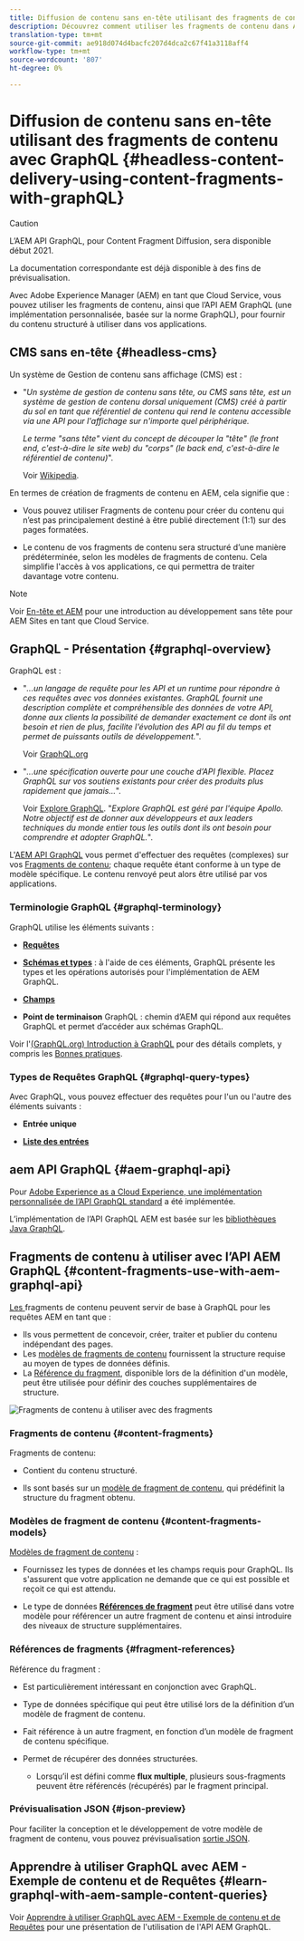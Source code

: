```yaml
---
title: Diffusion de contenu sans en-tête utilisant des fragments de contenu avec GraphQL
description: Découvrez comment utiliser les fragments de contenu dans Adobe Experience Manager (AEM) en tant que Cloud Service avec GraphQL pour la Diffusion de contenu sans en-tête.
translation-type: tm+mt
source-git-commit: ae918d074d4bacfc207d4dca2c67f41a3118aff4
workflow-type: tm+mt
source-wordcount: '807'
ht-degree: 0%

---
```



# Diffusion de contenu sans en-tête utilisant des fragments de contenu avec GraphQL {#headless-content-delivery-using-content-fragments-with-graphQL}

>[!CAUTION]
>
>L’AEM API GraphQL, pour Content Fragment Diffusion, sera disponible début 2021.
>
>La documentation correspondante est déjà disponible à des fins de prévisualisation.

Avec Adobe Experience Manager (AEM) en tant que Cloud Service, vous pouvez utiliser les fragments de contenu, ainsi que l’API AEM GraphQL (une implémentation personnalisée, basée sur la norme GraphQL), pour fournir du contenu structuré à utiliser dans vos applications.

## CMS sans en-tête {#headless-cms}

Un système de Gestion de contenu sans affichage (CMS) est :

* &quot;*Un système de gestion de contenu sans tête, ou CMS sans tête, est un système de gestion de contenu dorsal uniquement (CMS) créé à partir du sol en tant que référentiel de contenu qui rend le contenu accessible via une API pour l&#39;affichage sur n&#39;importe quel périphérique.*

   *Le terme &quot;sans tête&quot; vient du concept de découper la &quot;tête&quot; (le front end, c&#39;est-à-dire le site web) du &quot;corps&quot; (le back end, c&#39;est-à-dire le référentiel de contenu)*&quot;.

   Voir [Wikipedia](https://en.wikipedia.org/wiki/Headless_content_management_system).

En termes de création de fragments de contenu en AEM, cela signifie que :

* Vous pouvez utiliser Fragments de contenu pour créer du contenu qui n’est pas principalement destiné à être publié directement (1:1) sur des pages formatées.

* Le contenu de vos fragments de contenu sera structuré d’une manière prédéterminée, selon les modèles de fragments de contenu. Cela simplifie l&#39;accès à vos applications, ce qui permettra de traiter davantage votre contenu.

>[!NOTE]
>
>Voir [En-tête et AEM](/help/implementing/developing/headless/introduction.md) pour une introduction au développement sans tête pour AEM Sites en tant que Cloud Service.

## GraphQL - Présentation {#graphql-overview}

GraphQL est :

* &quot;*...un langage de requête pour les API et un runtime pour répondre à ces requêtes avec vos données existantes. GraphQL fournit une description complète et compréhensible des données de votre API, donne aux clients la possibilité de demander exactement ce dont ils ont besoin et rien de plus, facilite l&#39;évolution des API au fil du temps et permet de puissants outils de développement.*&quot;.

   Voir [GraphQL.org](https://graphql.org)

* &quot;*...une spécification ouverte pour une couche d’API flexible. Placez GraphQL sur vos soutiens existants pour créer des produits plus rapidement que jamais...*&quot;.

   Voir [Explore GraphQL](https://www.graphql.com). &quot;*Explore GraphQL est géré par l&#39;équipe Apollo. Notre objectif est de donner aux développeurs et aux leaders techniques du monde entier tous les outils dont ils ont besoin pour comprendre et adopter GraphQL.*&quot;.

L&#39;[AEM API GraphQL](#aem-graphql-api) vous permet d&#39;effectuer des requêtes (complexes) sur vos [Fragments de contenu](/help/assets/content-fragments/content-fragments.md); chaque requête étant conforme à un type de modèle spécifique. Le contenu renvoyé peut alors être utilisé par vos applications.

### Terminologie GraphQL {#graphql-terminology}

GraphQL utilise les éléments suivants :

* **[Requêtes](https://graphql.org/learn/queries/)**

* **[Schémas et types](https://graphql.org/learn/schema/)**  : à l&#39;aide de ces éléments, GraphQL présente les types et les opérations autorisés pour l&#39;implémentation de AEM GraphQL.

* **[Champs](https://graphql.org/learn/queries/#fields)**

* **Point de terminaison**  GraphQL : chemin d’AEM qui répond aux requêtes GraphQL et permet d’accéder aux schémas GraphQL.

Voir l&#39;[(GraphQL.org) Introduction à GraphQL](https://graphql.org/learn/) pour des détails complets, y compris les [Bonnes pratiques](https://graphql.org/learn/best-practices/).

### Types de Requêtes GraphQL {#graphql-query-types}

Avec GraphQL, vous pouvez effectuer des requêtes pour l&#39;un ou l&#39;autre des éléments suivants :

* **Entrée unique**

* **[Liste des entrées](https://graphql.org/learn/schema/#lists-and-non-null)**

## aem API GraphQL {#aem-graphql-api}

Pour [Adobe Experience as a Cloud Experience, une implémentation personnalisée de l’API GraphQL standard](/help/assets/content-fragments/graphql-api-content-fragments.md) a été implémentée.

L’implémentation de l’API GraphQL AEM est basée sur les [bibliothèques Java GraphQL](https://graphql.org/code/#java).

## Fragments de contenu à utiliser avec l’API AEM GraphQL {#content-fragments-use-with-aem-graphql-api}

[Les ](#content-fragments) fragments de contenu peuvent servir de base à GraphQL pour les requêtes AEM en tant que :

* Ils vous permettent de concevoir, créer, traiter et publier du contenu indépendant des pages.
* Les [modèles de fragments de contenu](#content-fragments-models) fournissent la structure requise au moyen de types de données définis.
* La [Référence du fragment](#fragment-references), disponible lors de la définition d&#39;un modèle, peut être utilisée pour définir des couches supplémentaires de structure.

![Fragments de contenu à utiliser avec des fragments ](assets/cfm-nested-01.png "GraphQLContent pour une utilisation avec GraphQL")

### Fragments de contenu {#content-fragments}

Fragments de contenu:

* Contient du contenu structuré.

* Ils sont basés sur un [modèle de fragment de contenu](#content-fragments-models), qui prédéfinit la structure du fragment obtenu.

### Modèles de fragment de contenu {#content-fragments-models}

[Modèles de fragment de contenu](/help/assets/content-fragments/content-fragments-models.md) :

* Fournissez les types de données et les champs requis pour GraphQL. Ils s&#39;assurent que votre application ne demande que ce qui est possible et reçoit ce qui est attendu.

* Le type de données **[Références de fragment](#fragment-references)** peut être utilisé dans votre modèle pour référencer un autre fragment de contenu et ainsi introduire des niveaux de structure supplémentaires.

### Références de fragments {#fragment-references}

Référence du fragment **[](/help/assets/content-fragments/content-fragments-models.md#fragment-reference-nested-fragments)** :

* Est particulièrement intéressant en conjonction avec GraphQL.

* Type de données spécifique qui peut être utilisé lors de la définition d’un modèle de fragment de contenu.

* Fait référence à un autre fragment, en fonction d’un modèle de fragment de contenu spécifique.

* Permet de récupérer des données structurées.

   * Lorsqu’il est défini comme **flux multiple**, plusieurs sous-fragments peuvent être référencés (récupérés) par le fragment principal.

### Prévisualisation JSON {#json-preview}

Pour faciliter la conception et le développement de votre modèle de fragment de contenu, vous pouvez prévisualisation [sortie JSON](/help/assets/content-fragments/content-fragments-json-preview.md).

## Apprendre à utiliser GraphQL avec AEM - Exemple de contenu et de Requêtes {#learn-graphql-with-aem-sample-content-queries}

Voir [Apprendre à utiliser GraphQL avec AEM - Exemple de contenu et de Requêtes](/help/assets/content-fragments/content-fragments-graphql-samples.md) pour une présentation de l&#39;utilisation de l&#39;API AEM GraphQL.